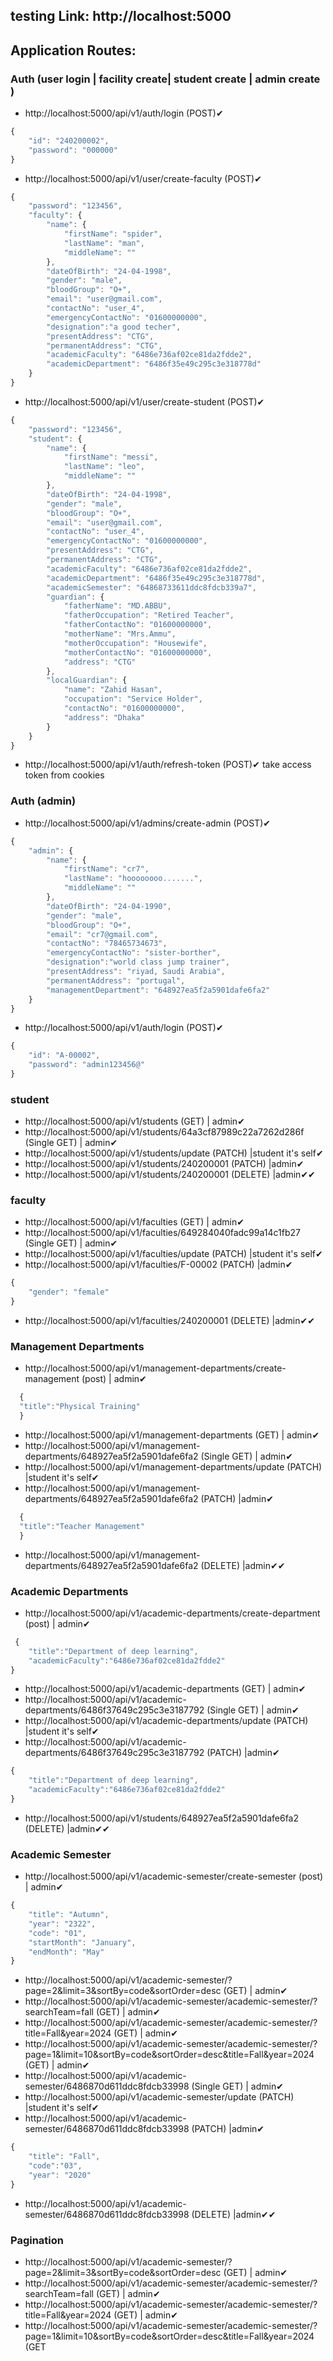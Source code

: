 ## testing Link: http://localhost:5000

## Application Routes:

### Auth (user login | facility create| student create | admin create )

- http://localhost:5000/api/v1/auth/login (POST)✔

```javascript
{
    "id": "240200002",
    "password": "000000"
}
```

- http://localhost:5000/api/v1/user/create-faculty (POST)✔

```javascript
{
    "password": "123456",
    "faculty": {
        "name": {
            "firstName": "spider",
            "lastName": "man",
            "middleName": ""
        },
        "dateOfBirth": "24-04-1998",
        "gender": "male",
        "bloodGroup": "O+",
        "email": "user@gmail.com",
        "contactNo": "user_4",
        "emergencyContactNo": "01600000000",
        "designation":"a good techer",
        "presentAddress": "CTG",
        "permanentAddress": "CTG",
        "academicFaculty": "6486e736af02ce81da2fdde2",
        "academicDepartment": "6486f35e49c295c3e318778d"
    }
}
```

- http://localhost:5000/api/v1/user/create-student (POST)✔

```javascript
{
    "password": "123456",
    "student": {
        "name": {
            "firstName": "messi",
            "lastName": "leo",
            "middleName": ""
        },
        "dateOfBirth": "24-04-1998",
        "gender": "male",
        "bloodGroup": "O+",
        "email": "user@gmail.com",
        "contactNo": "user_4",
        "emergencyContactNo": "01600000000",
        "presentAddress": "CTG",
        "permanentAddress": "CTG",
        "academicFaculty": "6486e736af02ce81da2fdde2",
        "academicDepartment": "6486f35e49c295c3e318778d",
        "academicSemester": "64868733611ddc8fdcb339a7",
        "guardian": {
            "fatherName": "MD.ABBU",
            "fatherOccupation": "Retired Teacher",
            "fatherContactNo": "01600000000",
            "motherName": "Mrs.Ammu",
            "motherOccupation": "Housewife",
            "motherContactNo": "01600000000",
            "address": "CTG"
        },
        "localGuardian": {
            "name": "Zahid Hasan",
            "occupation": "Service Holder",
            "contactNo": "01600000000",
            "address": "Dhaka"
        }
    }
}
```

- http://localhost:5000/api/v1/auth/refresh-token (POST)✔ take access token from cookies

### Auth (admin)

- http://localhost:5000/api/v1/admins/create-admin (POST)✔

```javascript
{
    "admin": {
        "name": {
            "firstName": "cr7",
            "lastName": "hoooooooo.......",
            "middleName": ""
        },
        "dateOfBirth": "24-04-1990",
        "gender": "male",
        "bloodGroup": "O+",
        "email": "cr7@gmail.com",
        "contactNo": "78465734673",
        "emergencyContactNo": "sister-borther",
        "designation":"world class jump trainer",
        "presentAddress": "riyad, Saudi Arabia",
        "permanentAddress": "portugal",
        "managementDepartment": "648927ea5f2a5901dafe6fa2"
    }
}
```

- http://localhost:5000/api/v1/auth/login (POST)✔

```javascript
{
    "id": "A-00002",
    "password": "admin123456@"
}
```

### student

- http://localhost:5000/api/v1/students (GET) | admin✔
- http://localhost:5000/api/v1/students/64a3cf87989c22a7262d286f (Single GET) | admin✔
- http://localhost:5000/api/v1/students/update (PATCH) |student it's self✔
- http://localhost:5000/api/v1/students/240200001 (PATCH) |admin✔
- http://localhost:5000/api/v1/students/240200001 (DELETE) |admin✔✔

### faculty

- http://localhost:5000/api/v1/faculties (GET) | admin✔
- http://localhost:5000/api/v1/faculties/649284040fadc99a14c1fb27 (Single GET) | admin✔
- http://localhost:5000/api/v1/faculties/update (PATCH) |student it's self✔
- http://localhost:5000/api/v1/faculties/F-00002 (PATCH) |admin✔

```javascript
{
    "gender": "female"
}
```

- http://localhost:5000/api/v1/faculties/240200001 (DELETE) |admin✔✔

### Management Departments

- http://localhost:5000/api/v1/management-departments/create-management (post) | admin✔

```javascript
  {
  "title":"Physical Training"
  }
```

- http://localhost:5000/api/v1/management-departments (GET) | admin✔
- http://localhost:5000/api/v1/management-departments/648927ea5f2a5901dafe6fa2 (Single GET) | admin✔
- http://localhost:5000/api/v1/management-departments/update (PATCH) |student it's self✔
- http://localhost:5000/api/v1/management-departments/648927ea5f2a5901dafe6fa2 (PATCH) |admin✔

```javascript
  {
  "title":"Teacher Management"
  }
```

- http://localhost:5000/api/v1/management-departments/648927ea5f2a5901dafe6fa2 (DELETE) |admin✔✔

### Academic Departments

- http://localhost:5000/api/v1/academic-departments/create-department (post) | admin✔

```javascript
 {
    "title":"Department of deep learning",
    "academicFaculty":"6486e736af02ce81da2fdde2"
}
```

- http://localhost:5000/api/v1/academic-departments (GET) | admin✔
- http://localhost:5000/api/v1/academic-departments/6486f37649c295c3e3187792 (Single GET) | admin✔
- http://localhost:5000/api/v1/academic-departments/update (PATCH) |student it's self✔
- http://localhost:5000/api/v1/academic-departments/6486f37649c295c3e3187792 (PATCH) |admin✔

```javascript
{
    "title":"Department of deep learning",
    "academicFaculty":"6486e736af02ce81da2fdde2"
}
```

- http://localhost:5000/api/v1/students/648927ea5f2a5901dafe6fa2 (DELETE) |admin✔✔

### Academic Semester

- http://localhost:5000/api/v1/academic-semester/create-semester (post) | admin✔

```javascript
{
    "title": "Autumn",
    "year": "2322",
    "code": "01",
    "startMonth": "January",
    "endMonth": "May"
}
```

- http://localhost:5000/api/v1/academic-semester/?page=2&limit=3&sortBy=code&sortOrder=desc (GET) | admin✔
- http://localhost:5000/api/v1/academic-semester/academic-semester/?searchTeam=fall (GET) | admin✔
- http://localhost:5000/api/v1/academic-semester/academic-semester/?title=Fall&year=2024 (GET) | admin✔
- http://localhost:5000/api/v1/academic-semester/academic-semester/?page=1&limit=10&sortBy=code&sortOrder=desc&title=Fall&year=2024 (GET) | admin✔
- http://localhost:5000/api/v1/academic-semester/6486870d611ddc8fdcb33998 (Single GET) | admin✔
- http://localhost:5000/api/v1/academic-semester/update (PATCH) |student it's self✔
- http://localhost:5000/api/v1/academic-semester/6486870d611ddc8fdcb33998 (PATCH) |admin✔

```javascript
{
    "title": "Fall",
    "code":"03",
    "year": "2020"
}
```

- http://localhost:5000/api/v1/academic-semester/6486870d611ddc8fdcb33998 (DELETE) |admin✔✔

### Pagination

- http://localhost:5000/api/v1/academic-semester/?page=2&limit=3&sortBy=code&sortOrder=desc (GET) | admin✔
- http://localhost:5000/api/v1/academic-semester/academic-semester/?searchTeam=fall (GET) | admin✔
- http://localhost:5000/api/v1/academic-semester/academic-semester/?title=Fall&year=2024 (GET) | admin✔
- http://localhost:5000/api/v1/academic-semester/academic-semester/?page=1&limit=10&sortBy=code&sortOrder=desc&title=Fall&year=2024 (GET
